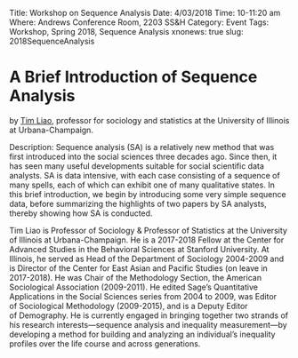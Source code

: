 Title: Workshop on Sequence Analysis
Date: 4/03/2018
Time: 10-11:20 am
Where: Andrews Conference Room, 2203 SS&H
Category: Event
Tags: Workshop, Spring 2018, Sequence Analysis
xnonews: true
slug: 2018SequenceAnalysis

# A Brief Introduction of Sequence Analysis
by [Tim Liao](https://sociology.illinois.edu/directory/profile/tfliao), professor for sociology and statistics at the University of Illinois at Urbana-Champaign.

Description: Sequence analysis (SA) is a relatively new method that was first introduced into the social sciences three decades ago. Since then, it has seen many useful developments suitable for social scientific data analysts. SA is data intensive, with each case consisting of a sequence of many spells, each of which can exhibit one of many qualitative states. In this brief introduction, we begin by introducing some very simple sequence data, before summarizing the highlights of two papers by SA analysts, thereby showing how SA is conducted.

Tim Liao is Professor of Sociology & Professor of Statistics at the University of Illinois at Urbana-Champaign. He is a 2017-2018 Fellow at the Center for Advanced Studies in the Behavioral Sciences at Stanford University. At Illinois, he served as Head of the Department of Sociology 2004-2009 and is Director of the Center for East Asian and Pacific Studies (on leave in 2017-2018). He was Chair of the Methodology Section, the American Sociological Association (2009-2011). He edited Sage’s Quantitative Applications in the Social Sciences series from 2004 to 2009, was Editor of Sociological Methodology (2009-2015), and is a Deputy Editor of Demography. He is currently engaged in bringing together two strands of his research interests—sequence analysis and inequality measurement—by developing a method for building and analyzing an individual’s inequality profiles over the life course and across generations. 